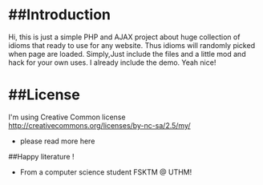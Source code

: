 ##Introduction
=========
Hi, this is just a simple PHP and AJAX project about huge collection of idioms that ready to use for any website.
Thus idioms will randomly picked when page are loaded. Simply,Just include the files and a little mod and hack for your own uses. I already include the demo. Yeah nice!

##License
=========
I'm using Creative Common license
http://creativecommons.org/licenses/by-nc-sa/2.5/my/
* please read more here


##Happy literature !
- From a computer science student FSKTM @ UTHM!